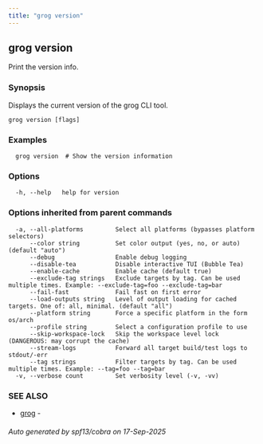 ```yaml
---
title: "grog version"
---
```

## grog version

Print the version info.

### Synopsis

Displays the current version of the grog CLI tool.

```
grog version [flags]
```

### Examples

```
  grog version  # Show the version information
```

### Options

```
  -h, --help   help for version
```

### Options inherited from parent commands

```
  -a, --all-platforms         Select all platforms (bypasses platform selectors)
      --color string          Set color output (yes, no, or auto) (default "auto")
      --debug                 Enable debug logging
      --disable-tea           Disable interactive TUI (Bubble Tea)
      --enable-cache          Enable cache (default true)
      --exclude-tag strings   Exclude targets by tag. Can be used multiple times. Example: --exclude-tag=foo --exclude-tag=bar
      --fail-fast             Fail fast on first error
      --load-outputs string   Level of output loading for cached targets. One of: all, minimal. (default "all")
      --platform string       Force a specific platform in the form os/arch
      --profile string        Select a configuration profile to use
      --skip-workspace-lock   Skip the workspace level lock (DANGEROUS: may corrupt the cache)
      --stream-logs           Forward all target build/test logs to stdout/-err
      --tag strings           Filter targets by tag. Can be used multiple times. Example: --tag=foo --tag=bar
  -v, --verbose count         Set verbosity level (-v, -vv)
```

### SEE ALSO

* [grog](/reference/cli/grog/)	 -

###### Auto generated by spf13/cobra on 17-Sep-2025
